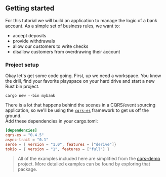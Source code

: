 ## Getting started

For this tutorial we will build an application to manage the logic of a bank account.
As a simple set of business rules, we want to:

- accept deposits
- provide withdrawals
- allow our customers to write checks
- disallow customers from overdrawing their account

### Project setup

Okay let's get some code going. First, up we need a workspace. 
You know the drill, find your favorite playspace on your hard 
drive and start a new Rust bin project.

    cargo new --bin mybank

There is a lot that happens behind the scenes in a CQRS/event sourcing application, so we'll be using the 
[`cqrs-es`](https://docs.rs/cqrs-es) framework to get us off the ground.    
Add these dependencies in your cargo.toml:

```toml
[dependencies]
cqrs-es = "0.4.5"
async-trait = "0.1"
serde = { version = "1.0", features = ["derive"]}
tokio = { version = "1", features = ["full"] }
```
> All of the examples included here are simplified from the 
> [cqrs-demo](https://github.com/serverlesstechnology/cqrs-demo) project.
> More detailed examples can be found by exploring that package.


